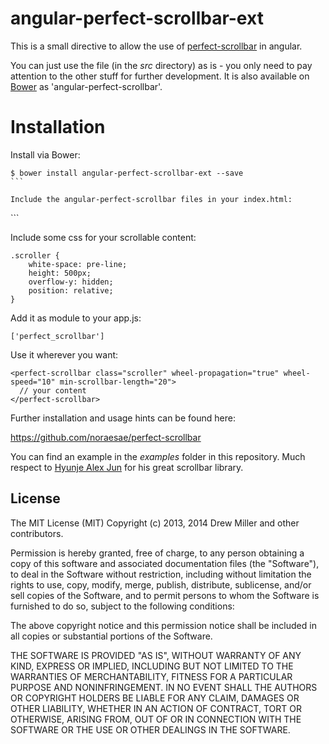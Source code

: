 angular-perfect-scrollbar-ext
=========================

This is a small directive to allow the use of [perfect-scrollbar](https://github.com/noraesae/perfect-scrollbar) in angular.

You can just use the file (in the *src* directory) as is - you only need to pay attention to the other stuff for further development.  It is also available on [Bower](http://bower.io) as 'angular-perfect-scrollbar'.

Installation
=========================

Install via Bower:

````
$ bower install angular-perfect-scrollbar-ext --save
```

Include the angular-perfect-scrollbar files in your index.html:

````
<link rel="stylesheet" href="bower_components/perfect-scrollbar/min/perfect-scrollbar.min.css" />
<script src="bower_components/perfect-scrollbar/min/perfect-scrollbar.min.js"></script>
<script src="bower_components/perfect-scrollbar/min/perfect-scrollbar.with-mousewheel.min.js"></script>
<script src="bower_components/angular-perfect-scrollbar/src/angular-perfect-scrollbar.js"></script>
```

Include some css for your scrollable content:

````
.scroller {
    white-space: pre-line;
    height: 500px;
    overflow-y: hidden;
    position: relative;
}
````

Add it as module to your app.js:

````
['perfect_scrollbar']
````

Use it wherever you want:

````
<perfect-scrollbar class="scroller" wheel-propagation="true" wheel-speed="10" min-scrollbar-length="20">
  // your content
</perfect-scrollbar>
````

Further installation and usage hints can be found here:

https://github.com/noraesae/perfect-scrollbar

You can find an example in the *examples* folder in this repository.  Much respect to [Hyunje Alex Jun](https://github.com/noraesae) for his great scrollbar library.

License
-------

The MIT License (MIT) Copyright (c) 2013, 2014 Drew Miller and other contributors.

Permission is hereby granted, free of charge, to any person obtaining a copy of this software and associated documentation files (the "Software"), to deal in the Software without restriction, including without limitation the rights to use, copy, modify, merge, publish, distribute, sublicense, and/or sell copies of the Software, and to permit persons to whom the Software is furnished to do so, subject to the following conditions:

The above copyright notice and this permission notice shall be included in all copies or substantial portions of the Software.

THE SOFTWARE IS PROVIDED "AS IS", WITHOUT WARRANTY OF ANY KIND, EXPRESS OR IMPLIED, INCLUDING BUT NOT LIMITED TO THE WARRANTIES OF MERCHANTABILITY, FITNESS FOR A PARTICULAR PURPOSE AND NONINFRINGEMENT. IN NO EVENT SHALL THE AUTHORS OR COPYRIGHT HOLDERS BE LIABLE FOR ANY CLAIM, DAMAGES OR OTHER LIABILITY, WHETHER IN AN ACTION OF CONTRACT, TORT OR OTHERWISE, ARISING FROM, OUT OF OR IN CONNECTION WITH THE SOFTWARE OR THE USE OR OTHER DEALINGS IN THE SOFTWARE.
